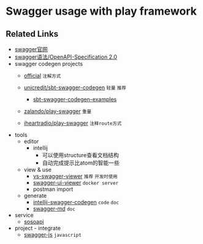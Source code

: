 # Swagger usage with play framework

## Related Links
- [swagger官网](http://swagger.io/)
- [swagger语法/OpenAPI-Specification 2.0](https://github.com/OAI/OpenAPI-Specification/blob/master/versions/2.0.md#parameterObject)
- swagger codegen projects
  - [official]() `注解方式`
  - [unicredit/sbt-swagger-codegen](https://github.com/unicredit/sbt-swagger-codegen) `轻量` `推荐`
    - [sbt-swagger-codegen-examples](https://github.com/unicredit/sbt-swagger-codegen-examples)
  - [zalando/play-swagger](https://github.com/zalando/play-swagger) `重量`

  - [iheartradio/play-swagger](https://github.com/iheartradio/play-swagger) `注释route方式`
- tools
  - editor
    - intellij
        - 可以使用structure查看文档结构
        - 自动完成提示比atom的智能一些
  - view & use
    - [vs-swagger-viewer](https://github.com/arjun-g/vs-swagger-viewer) `推荐` `开发时使用`
    - [swagger-ui-viewer](https://github.com/slatteryjim/swagger-ui-viewer) `docker server`
    - postman import
  - generate
    - [intellij-swagger-codegen](https://github.com/jimschubert/intellij-swagger-codegen) `code` `doc`
    - [swagger-md](https://github.com/Springworks/swagger-md) `doc`
- service
  - [sosoapi](http://www.sosoapi.com/)
- project - integrate
    - [swagger-js](https://github.com/swagger-api/swagger-js) `javascript`